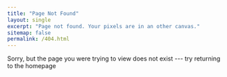 ```yaml
---
title: "Page Not Found"
layout: single
excerpt: "Page not found. Your pixels are in an other canvas."
sitemap: false
permalink: /404.html
---
```


Sorry, but the page you were trying to view does not exist --- try returning to the homepage 